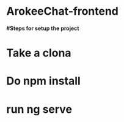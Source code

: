# ArokeeChat-frontend

**#Steps for setup the project**
# Take a clona
# Do npm install
# run ng serve
